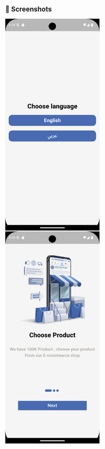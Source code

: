 ## 📱 Screenshots

<img src="screenshot/Screenshot_1749353676.png" width="300"/>

<img src="screenshot/Screenshot_1749353685.png" width="300"/>
